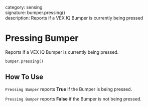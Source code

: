 category: sensing  
signature: bumper.pressing()  
description: Reports if a VEX IQ Bumper is currently being pressed  

# Pressing Bumper
 
Reports if a VEX IQ Bumper is currently being pressed.

```python
bumper.pressing()
```

## How To Use

`Pressing Bumper` reports **True** if the Bumper is being pressed.

`Pressing Bumper` reports **False** if the Bumper is not being pressed.
	
<advanced>
</advanced>
